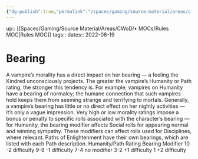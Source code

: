 ```yaml
---
{"dg-publish":true,"permalink":"/spaces/gaming/source-material/areas/c-wo-d/genre/vampire/v20/rules/bearing/","dgHomeLink":true,"dgPassFrontmatter":true}
---
```


up:: [[Spaces/Gaming/Source Material/Areas/CWoD/• MOCs/Rules MOC|Rules MOC]]
tags:: 
dates:: 2022-08-19

# Bearing
A vampire’s morality has a direct impact on
her bearing — a feeling the Kindred unconsciously
projects. The greater the vampire’s
Humanity or Path rating, the stronger this tendency
is. For example, vampires on Humanity
have a bearing of normalcy; the humane connection
that such vampires hold keeps them
from seeming strange and terrifying to mortals.
Generally, a vampire’s bearing has little or no
direct effect on her nightly activities — it’s
only a vague impression. Very high or low
morality ratings impose a bonus or penalty to
specific rolls associated with the character’s
bearing — for Humanity, the bearing modifier
affects Social rolls for appearing normal and
winning sympathy. These modifiers can affect
rolls used for Disciplines, where relevant. Paths
of Enlightenment have their own bearings,
which are listed with each Path description.
Humanity/Path Rating Bearing Modifier
10 -2 difficulty
9-8 -1 difficulty
7-4 no modifier
3-2 +1 difficulty
1 +2 difficulty